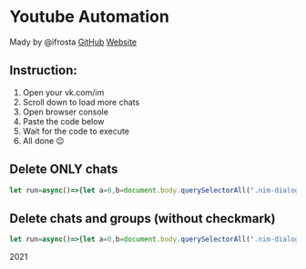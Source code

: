 # Youtube Automation
Mady by @ifrosta [GitHub](https://github.com/iFrosta) [Website](https://ifrosta.com)

## Instruction:
1. Open your vk.com/im
2. Scroll down to load more chats
2. Open browser console
3. Paste the code below
4. Wait for the code to execute
5. All done 😉

## Delete ONLY chats
```javascript
let run=async()=>{let a=0,b=document.body.querySelectorAll(".nim-dialog--close"),c=a=>new Promise(b=>setTimeout(b,a));for(let a=0;a<b.length;a++)await c(50),b.item(a).click();let d=document.body.getElementsByClassName("_im_dialog_link"),e=document.body.getElementsByClassName("popup_box_container");for(let b=0;b<e.length;b++)"Leave chat"===e.item(b).getElementsByClassName("box_title")?.[0].textContent?e.item(b).getElementsByClassName("flat_button")?.[0].click():(e.item(b).getElementsByClassName("flat_button")?.[1].click(),console.log("Removed",d.item(b)?.textContent),a++),await c(20);console.log("Removed:",a,"chats")};run();
```

## Delete chats and groups (without checkmark)
```javascript
let run=async()=>{let a=0,b=document.body.querySelectorAll(".nim-dialog--close"),c=a=>new Promise(b=>setTimeout(b,a));for(let a=0;a<b.length;a++)await c(50),b.item(a).click();let d=document.body.getElementsByClassName("_im_dialog_link"),e=document.body.getElementsByClassName("popup_box_container");for(let b=0;b<e.length;b++)"Leave chat"===e.item(b).getElementsByClassName("box_title")?.[0].textContent?e.item(b).getElementsByClassName("flat_button")?.[1].click():(e.item(b).getElementsByClassName("flat_button")?.[1].click(),console.log("Removed",d.item(b)?.textContent),a++),await c(20);console.log("Removed:",a,"chats")};run();
```

2021
